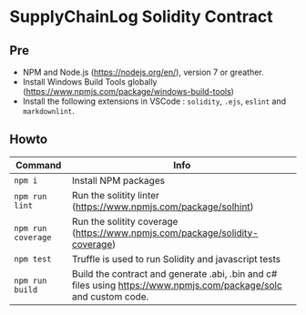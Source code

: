 # SupplyChainLog Solidity Contract

## Pre

- NPM and Node.js (<https://nodejs.org/en/>), version 7 or greather.
- Install Windows Build Tools globally (<https://www.npmjs.com/package/windows-build-tools>)
- Install the following extensions in VSCode : `solidity`, `.ejs`, `eslint` and `markdownlint`.

## Howto

| Command | Info |
| ---- | ------- |
| `npm i` | Install NPM packages |
| `npm run lint` | Run the solitity linter (<https://www.npmjs.com/package/solhint>) |
| `npm run coverage` | Run the solitity coverage (<https://www.npmjs.com/package/solidity-coverage>) |
| `npm test` | Truffle is used to run Solidity and javascript tests |
| `npm run build` | Build the contract and generate .abi, .bin and c# files using <https://www.npmjs.com/package/solc> and custom code. |
